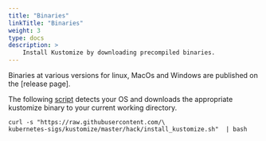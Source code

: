 ```yaml
---
title: "Binaries"
linkTitle: "Binaries"
weight: 3
type: docs
description: >
    Install Kustomize by downloading precompiled binaries.
---
```


Binaries at various versions for linux, MacOs and Windows are published on the [release page].

The following [script] detects your OS and downloads the appropriate kustomize binary to your
current working directory.  

```
curl -s "https://raw.githubusercontent.com/\
kubernetes-sigs/kustomize/master/hack/install_kustomize.sh"  | bash
```

[releases page]: https://github.com/kubernetes-sigs/kustomize/releases
[script]: https://raw.githubusercontent.com/kubernetes-sigs/kustomize/master/hack/install_kustomize.sh
